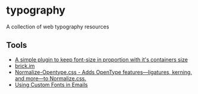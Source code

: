 # typography

A collection of web typography resources

## Tools

- [A simple plugin to keep font-size in proportion with it's containers size](https://github.com/jkroso/flowtype)
- [brick.im](https://github.com/alfredxing/brick)
- [Normalize-Opentype.css - Adds OpenType features—ligatures, kerning, and more—to Normalize.css.](https://github.com/kennethormandy/normalize-opentype.css)
- [Using Custom Fonts in Emails](https://github.com/ladjs/custom-fonts-in-emails)
